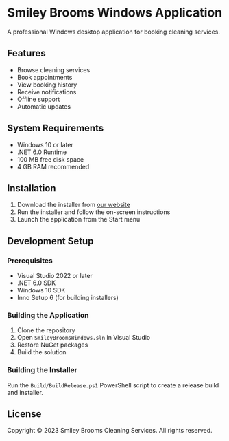 # Smiley Brooms Windows Application

A professional Windows desktop application for booking cleaning services.

## Features

- Browse cleaning services
- Book appointments
- View booking history
- Receive notifications
- Offline support
- Automatic updates

## System Requirements

- Windows 10 or later
- .NET 6.0 Runtime
- 100 MB free disk space
- 4 GB RAM recommended

## Installation

1. Download the installer from [our website](https://www.smileybrooms.com/downloads)
2. Run the installer and follow the on-screen instructions
3. Launch the application from the Start menu

## Development Setup

### Prerequisites

- Visual Studio 2022 or later
- .NET 6.0 SDK
- Windows 10 SDK
- Inno Setup 6 (for building installers)

### Building the Application

1. Clone the repository
2. Open `SmileyBroomsWindows.sln` in Visual Studio
3. Restore NuGet packages
4. Build the solution

### Building the Installer

Run the `Build/BuildRelease.ps1` PowerShell script to create a release build and installer.

## License

Copyright © 2023 Smiley Brooms Cleaning Services. All rights reserved.
